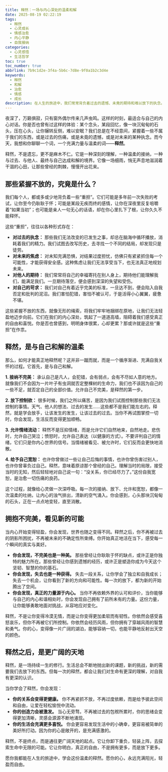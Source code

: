 ```yaml
---
title: 释然：一场与内心深处的温柔和解
date: 2025-08-19 02:22:19
tags:
  - 释然
  - 心灵成长
  - 情感治愈
  - 内心平静
  - 自我接纳
categories:
  - 心灵感悟
  - 生活哲学
toc: true
toc_number: true
abbrlink: 7b9c1d2e-3f4a-5b6c-7d8e-9f0a1b2c3d4e
keywords:
  - 释然
  - 和解
  - 治愈
  - 情感
  - 成长
description: 在人生的旅途中，我们常常背负着过去的遗憾、未竟的期待和难以放下的执念。然而，真正的自由与平静，往往始于一场与内心深处的温柔和解——那便是“释然”。它不是遗忘，而是选择放下；不是放弃，而是重新开始。这篇文章，将带你一同探索释然的真谛，感受它带来的轻盈与力量。
---
```


夜深了，万籁俱寂，只有窗外偶尔传来几声虫鸣。这样的时刻，最适合与自己的内心对话。你是否也曾有过这样的体验：某个念头，某段回忆，像一块沉甸甸的石头，压在心头，让你辗转反侧，难以安眠？我们总是在不经意间，紧握着一些不属于我们的东西，或是过去的伤痛，或是未竟的遗憾，或是对未来的某种执念。而今天，我想和你聊聊一个词，一个充满力量与温柔的词——**释然**。

释然，不是遗忘，更不是麻木不仁。它是一种深刻的理解，一种温柔的接纳，一种与过去、与他人、最终与自己达成和解的境界。它像一场细雨，悄无声息地滋润着干涸的心田，让那些曾经的荆棘，慢慢开出花来。

## 那些紧握不放的，究竟是什么？

我们每个人，都或多或少地背负着一些“重担”。它们可能是多年前一次失败的考试，让你至今仍耿耿于怀；可能是某段无疾而终的感情，让你在深夜里反复咀嚼着“如果当初”；也可能是亲人一句无心的话语，却在你心里扎下了根，让你久久不能释怀。

这些“重担”，往往以各种形式存在：

*   **对过去的执念：** 那些我们无法改变的已发生之事，却总在脑海中循环播放，消耗着我们的精力。我们试图去改写历史，去寻找一个不同的结局，却发现只是徒劳。
*   **对未来的焦虑：** 对未知充满恐惧，对结果过度担忧，仿佛只有紧紧抓住每一个可能性，才能获得安全感。这种焦虑让我们无法享受当下，也无法真正地规划未来。
*   **对他人的期待：** 我们常常将自己的幸福寄托在别人身上，期待他们能理解我们，能满足我们。一旦期待落空，便会感到深深的失望和受伤。
*   **对自己的苛求：** 我们对自己有着近乎完美的标准，一旦达不到，便会陷入自我否定和批判的泥沼。我们害怕犯错，害怕不被认可，于是活得小心翼翼，疲惫不堪。

这些紧握不放的东西，就像无形的绳索，将我们牢牢地捆绑在原地，让我们无法轻盈地迈步向前。它们在我们的内心深处，筑起了一道道高墙，阻碍着我们感受真正的自由和喜悦。你是否也曾感到，明明身体很累，心却更累？那或许就是这些“重担”在作祟。

## 释然，是与自己和解的温柔

那么，如何才能真正地释然呢？这并非一蹴而就，而是一个循序渐进、充满自我关怀的过程。它首先，是与自己和解。

**1. 接纳不完美：** 承认自己是凡人，会犯错，会有弱点，会有不尽如人意的地方。就像我们不会因为一片叶子有虫洞就否定整棵树的生命力，我们也不该因为自己的一些不足，就否定自己的全部价值。允许自己不完美，是释然的第一步。

**2. 放下控制欲：** 很多时候，我们之所以痛苦，是因为我们试图控制那些我们无法控制的事情。天气、他人的想法、过去的发生……这些都不是我们能左右的。释然，就是学会放手，让该发生的发生，让该过去的过去。当你不再试图掌控一切时，你会发现，生活反而变得更加顺畅。

**3. 允许情绪流动：** 释然不是压抑情绪，而是允许它们自然地来，自然地走。悲伤时，允许自己哭泣；愤怒时，允许自己表达（以健康的方式）。不要评判自己的情绪，它们只是你内心世界的信号。当情绪被看见、被允许时，它们反而会更快地消散。

**4. 给予自己宽恕：** 也许你曾做过一些让自己后悔的事情，也许你曾伤害过别人，也许你曾辜负过自己。释然，意味着原谅那个曾经的自己。理解当时的局限，接受当时的无知，然后轻轻地对自己说一句：“没关系，你已经尽力了。”这份自我宽恕，是治愈一切伤痛的良药。

这个过程，就像给心灵做一次深呼吸。每一次的接纳、放下、允许和宽恕，都像一次温柔的吐纳，让内心的浊气排出，清新的空气涌入。你会感到，心头那块沉甸甸的石头，正在一点点地变轻，直至消散。

## 拥抱不完美，看见新的可能

当内心开始变得轻盈，你会发现，世界也随之变得不同。释然之后，你不再被过去的阴影所困扰，不再被未来的不确定性所束缚。你开始真正地活在当下，感受每一个瞬间的真实与美好。

*   **你会发现，不完美也是一种美。** 那些曾经让你耿耿于怀的缺点，或许正是你独特的魅力所在。那些曾经让你感到遗憾的经历，或许正是塑造你成为今天这个坚韧、智慧的你的基石。
*   **你会发现，失去也是一种获得。** 失去一段关系，让你学会了独立和自我成长；失去一个机会，让你看到了新的方向和可能性。每一次的放下，都为新的开始腾出了空间。
*   **你会发现，真正的力量源于内心。** 当你不再依赖外界的认可和评价，当你能够与自己的内心和谐相处时，你会发现自己拥有了前所未有的力量。这份力量，让你能够勇敢地面对挑战，从容地应对变化。

释然，不是让你变得冷漠无情，而是让你变得更加柔软而有韧性。你依然会感受喜怒哀乐，但你不再被它们所控制。你依然会经历风雨，但你拥有了穿越风雨的智慧和勇气。你的心，变得像一片广阔的湖泊，能够容纳一切，也能平静地反射出天空的颜色。

## 释然之后，是更广阔的天地

释然，是一场持续一生的修行。生活总会不断地抛出新的课题，新的挑战，新的需要我们去放下的东西。但每一次的释然，都会让我们对生命有更深的理解，对自我有更深的认识。

当你学会了释然，你会发现：

*   **你的关系会变得更健康。** 你不再紧抓不放，不再过度依赖，而是给予彼此空间和自由，让爱在轻松愉悦中流动。
*   **你的创造力会被激发。** 当心无旁骛，不再被过去的包袱所累时，你的思绪会变得更加清晰，灵感会源源不断地涌现。
*   **你的生活会充满更多喜悦。** 你会更容易发现生活中的小确幸，更容易被简单的美好所打动。因为你的心是敞开的，是充满感激的。

释然，不是终点，而是通往更广阔天地的起点。它让你卸下重负，轻装上阵，去探索生命中无限的可能。它让你明白，真正的自由，不是拥有更多，而是放下更多。

愿你我都能在人生的旅途中，学会这份温柔的释然。愿你的心，永远充满阳光，轻盈而自由。